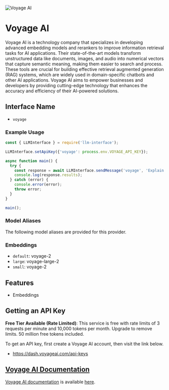 ![Voyage AI](https://samestrin.github.io/media/llm-interface/voyageai.com.1600x900.png)

# Voyage AI

Voyage AI is a technology company that specializes in developing advanced embedding models and rerankers to improve information retrieval tasks for AI applications. Their state-of-the-art models transform unstructured data like documents, images, and audio into numerical vectors that capture semantic meaning, making them easier to search and process. These tools are crucial for building effective retrieval augmented generation (RAG) systems, which are widely used in domain-specific chatbots and other AI applications. Voyage AI aims to empower businesses and developers by providing cutting-edge technology that enhances the accuracy and efficiency of their AI-powered solutions.

## Interface Name

- `voyage`

### Example Usage

```javascript
const { LLMInterface } = require('llm-interface');

LLMInterface.setApiKey({'voyage': process.env.VOYAGE_API_KEY});

async function main() {
  try {
    const response = await LLMInterface.sendMessage('voyage', 'Explain the importance of low latency LLMs.');
    console.log(response.results);
  } catch (error) {
    console.error(error);
    throw error;
  }
}

main();
```

### Model Aliases

The following model aliases are provided for this provider. 


### Embeddings

- `default`: voyage-2
- `large`: voyage-large-2
- `small`: voyage-2


## Features

- Embeddings


## Getting an API Key

**Free Tier Available (Rate Limited)**: This service is free with rate limits of 3 requests per minute and 10,000 tokens per month. Upgrade to remove limits. 50 million free tokens included.

To get an API key, first create a Voyage AI account, then visit the link below.

- https://dash.voyageai.com/api-keys


## [Voyage AI Documentation](https://docs.voyageai.com/docs/introduction)

[Voyage AI documentation](https://docs.voyageai.com/docs/introduction) is available [here](https://docs.voyageai.com/docs/introduction).
